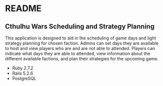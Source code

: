 # README

## Cthulhu Wars Scheduling and Strategy Planning

This application is designed to aid in the scheduling of game days and light strategy planning for chosen faction.
Admins can set days they are available to host and view players who are and are not able to attended.
Players can indicate what days they are able to attended, view information about the different available factions, and plan their strategies for the upcoming game.


* Ruby 2.7.2
* Rails 5.2.6
* PostgreSQL

